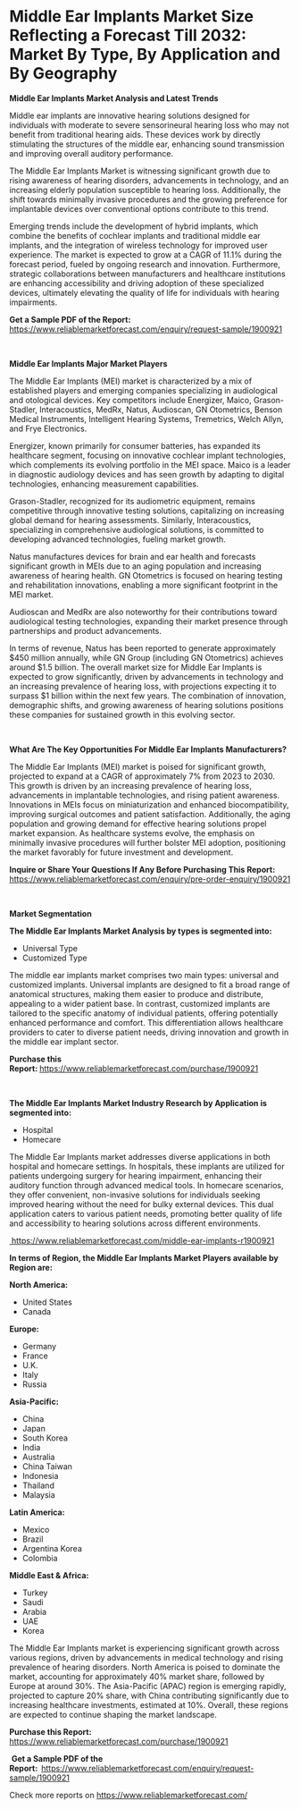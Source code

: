 <p><h1>Middle Ear Implants Market Size Reflecting a Forecast Till 2032: Market By Type, By Application and By Geography</h1></p><p><strong>Middle Ear Implants Market Analysis and Latest Trends</strong></p>
<p><p>Middle ear implants are innovative hearing solutions designed for individuals with moderate to severe sensorineural hearing loss who may not benefit from traditional hearing aids. These devices work by directly stimulating the structures of the middle ear, enhancing sound transmission and improving overall auditory performance. </p><p>The Middle Ear Implants Market is witnessing significant growth due to rising awareness of hearing disorders, advancements in technology, and an increasing elderly population susceptible to hearing loss. Additionally, the shift towards minimally invasive procedures and the growing preference for implantable devices over conventional options contribute to this trend. </p><p>Emerging trends include the development of hybrid implants, which combine the benefits of cochlear implants and traditional middle ear implants, and the integration of wireless technology for improved user experience. The market is expected to grow at a CAGR of 11.1% during the forecast period, fueled by ongoing research and innovation. Furthermore, strategic collaborations between manufacturers and healthcare institutions are enhancing accessibility and driving adoption of these specialized devices, ultimately elevating the quality of life for individuals with hearing impairments.</p></p>
<p><strong>Get a Sample PDF of the Report:&nbsp;</strong> <a href="https://www.reliablemarketforecast.com/enquiry/request-sample/1900921?utm_campaign=2723&utm_medium=2&utm_source=Github&utm_content=ia&utm_term=31032025&utm_id=middle-ear-implants">https://www.reliablemarketforecast.com/enquiry/request-sample/1900921</a></p>
<p>&nbsp;</p>
<p><strong>Middle Ear Implants Major Market Players</strong></p>
<p><p>The Middle Ear Implants (MEI) market is characterized by a mix of established players and emerging companies specializing in audiological and otological devices. Key competitors include Energizer, Maico, Grason-Stadler, Interacoustics, MedRx, Natus, Audioscan, GN Otometrics, Benson Medical Instruments, Intelligent Hearing Systems, Tremetrics, Welch Allyn, and Frye Electronics.</p><p>Energizer, known primarily for consumer batteries, has expanded its healthcare segment, focusing on innovative cochlear implant technologies, which complements its evolving portfolio in the MEI space. Maico is a leader in diagnostic audiology devices and has seen growth by adapting to digital technologies, enhancing measurement capabilities.</p><p>Grason-Stadler, recognized for its audiometric equipment, remains competitive through innovative testing solutions, capitalizing on increasing global demand for hearing assessments. Similarly, Interacoustics, specializing in comprehensive audiological solutions, is committed to developing advanced technologies, fueling market growth. </p><p>Natus manufactures devices for brain and ear health and forecasts significant growth in MEIs due to an aging population and increasing awareness of hearing health. GN Otometrics is focused on hearing testing and rehabilitation innovations, enabling a more significant footprint in the MEI market.</p><p>Audioscan and MedRx are also noteworthy for their contributions toward audiological testing technologies, expanding their market presence through partnerships and product advancements.</p><p>In terms of revenue, Natus has been reported to generate approximately $450 million annually, while GN Group (including GN Otometrics) achieves around $1.5 billion. The overall market size for Middle Ear Implants is expected to grow significantly, driven by advancements in technology and an increasing prevalence of hearing loss, with projections expecting it to surpass $1 billion within the next few years. The combination of innovation, demographic shifts, and growing awareness of hearing solutions positions these companies for sustained growth in this evolving sector.</p></p>
<p>&nbsp;</p>
<p><strong>What Are The Key Opportunities For Middle Ear Implants Manufacturers?</strong></p>
<p><p>The Middle Ear Implants (MEI) market is poised for significant growth, projected to expand at a CAGR of approximately 7% from 2023 to 2030. This growth is driven by an increasing prevalence of hearing loss, advancements in implantable technologies, and rising patient awareness. Innovations in MEIs focus on miniaturization and enhanced biocompatibility, improving surgical outcomes and patient satisfaction. Additionally, the aging population and growing demand for effective hearing solutions propel market expansion. As healthcare systems evolve, the emphasis on minimally invasive procedures will further bolster MEI adoption, positioning the market favorably for future investment and development.</p></p>
<p><strong>Inquire or Share Your Questions If Any Before Purchasing This Report:</strong> <a href="https://www.reliablemarketforecast.com/enquiry/pre-order-enquiry/1900921?utm_campaign=2723&utm_medium=2&utm_source=Github&utm_content=ia&utm_term=31032025&utm_id=middle-ear-implants">https://www.reliablemarketforecast.com/enquiry/pre-order-enquiry/1900921</a></p>
<p>&nbsp;</p>
<p><strong>Market Segmentation</strong></p>
<p><strong>The Middle Ear Implants Market Analysis by types is segmented into:</strong></p>
<p><ul><li>Universal Type</li><li>Customized Type</li></ul></p>
<p><p>The middle ear implants market comprises two main types: universal and customized implants. Universal implants are designed to fit a broad range of anatomical structures, making them easier to produce and distribute, appealing to a wider patient base. In contrast, customized implants are tailored to the specific anatomy of individual patients, offering potentially enhanced performance and comfort. This differentiation allows healthcare providers to cater to diverse patient needs, driving innovation and growth in the middle ear implant sector.</p></p>
<p><strong>Purchase this Report:&nbsp;</strong><a href="https://www.reliablemarketforecast.com/purchase/1900921?utm_campaign=2723&utm_medium=2&utm_source=Github&utm_content=ia&utm_term=31032025&utm_id=middle-ear-implants">https://www.reliablemarketforecast.com/purchase/1900921</a></p>
<p>&nbsp;</p>
<p><strong>The Middle Ear Implants Market Industry Research by Application is segmented into:</strong></p>
<p><ul><li>Hospital</li><li>Homecare</li></ul></p>
<p><p>The Middle Ear Implants market addresses diverse applications in both hospital and homecare settings. In hospitals, these implants are utilized for patients undergoing surgery for hearing impairment, enhancing their auditory function through advanced medical tools. In homecare scenarios, they offer convenient, non-invasive solutions for individuals seeking improved hearing without the need for bulky external devices. This dual application caters to various patient needs, promoting better quality of life and accessibility to hearing solutions across different environments.</p></p>
<p><a href="https://www.reliablemarketforecast.com/middle-ear-implants-r1900921?utm_campaign=2723&utm_medium=2&utm_source=Github&utm_content=ia&utm_term=31032025&utm_id=middle-ear-implants">&nbsp;https://www.reliablemarketforecast.com/middle-ear-implants-r1900921</a></p>
<p><strong>In terms of Region, the Middle Ear Implants Market Players available by Region are:</strong></p>
<p>
    <p> <strong> North America: </strong>
        <ul>
            <li>United States</li>
            <li>Canada</li>
        </ul>
        </p> 
    <p> <strong> Europe: </strong>
        <ul>
            <li>Germany</li>
            <li>France</li>
            <li>U.K.</li>
            <li>Italy</li>
            <li>Russia</li>
        </ul>
        </p> 
    <p> <strong> Asia-Pacific: </strong>
        <ul>
            <li>China</li>
            <li>Japan</li>
            <li>South Korea</li>
            <li>India</li>
            <li>Australia</li>
            <li>China Taiwan</li>
            <li>Indonesia</li>
            <li>Thailand</li>
            <li>Malaysia</li>
        </ul>
        </p> 
    <p> <strong> Latin America: </strong>
        <ul>
            <li>Mexico</li>
            <li>Brazil</li>
            <li>Argentina Korea</li>
            <li>Colombia</li>
        </ul>
        </p> 
    <p> <strong> Middle East & Africa: </strong>
        <ul>
            <li>Turkey</li>
            <li>Saudi</li>
            <li>Arabia</li>
            <li>UAE</li>
            <li>Korea</li>
        </ul>
    </p>
    </p>
<p><p>The Middle Ear Implants market is experiencing significant growth across various regions, driven by advancements in medical technology and rising prevalence of hearing disorders. North America is poised to dominate the market, accounting for approximately 40% market share, followed by Europe at around 30%. The Asia-Pacific (APAC) region is emerging rapidly, projected to capture 20% share, with China contributing significantly due to increasing healthcare investments, estimated at 10%. Overall, these regions are expected to continue shaping the market landscape.</p></p>
<p><strong>Purchase this Report: </strong><a href="https://www.reliablemarketforecast.com/purchase/1900921?utm_campaign=2723&utm_medium=2&utm_source=Github&utm_content=ia&utm_term=31032025&utm_id=middle-ear-implants">https://www.reliablemarketforecast.com/purchase/1900921</a></p>
<p>&nbsp;<strong>Get a Sample PDF of the Report:&nbsp;&nbsp;</strong><a href="https://www.reliablemarketforecast.com/enquiry/request-sample/1900921?utm_campaign=2723&utm_medium=2&utm_source=Github&utm_content=ia&utm_term=31032025&utm_id=middle-ear-implants">https://www.reliablemarketforecast.com/enquiry/request-sample/1900921</a></p>
<p><strong></strong></p>
<p>Check more reports on <a href="https://www.reliablemarketforecast.com/?utm_campaign=2723&utm_medium=2&utm_source=Github&utm_content=ia&utm_term=31032025&utm_id=middle-ear-implants">https://www.reliablemarketforecast.com/</a></p>